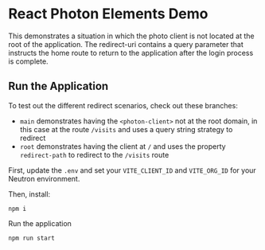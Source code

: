 # React Photon Elements Demo

This demonstrates a situation in which the photo client is not located at the root of the application. The redirect-uri contains a query parameter that instructs the home route to return to the application after the login process is complete.

## Run the Application

To test out the different redirect scenarios, check out these branches:

- `main` demonstrates having the `<photon-client>` not at the root domain, in this case at the route `/visits` and uses a query string strategy to redirect
- `root` demonstrates having the client at `/` and uses the property `redirect-path` to redirect to the `/visits` route

First, update the `.env` and set your `VITE_CLIENT_ID` and `VITE_ORG_ID` for your Neutron environment.

Then, install:

```
npm i
```

Run the application

```
npm run start
```
